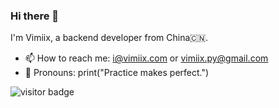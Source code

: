### Hi there 👋

<!--
**vimiix/vimiix** is a ✨ _special_ ✨ repository because its `README.md` (this file) appears on your GitHub profile.
-->

I'm Vimiix, a backend developer from China🇨🇳.

- 📫 How to reach me: i@vimiix.com or vimiix.py@gmail.com
- 🌟 Pronouns: print("Practice makes perfect.")


![visitor badge](https://visitor-badge.laobi.icu/badge?page_id=vimiix.vimiix&title=Page%20Views)
